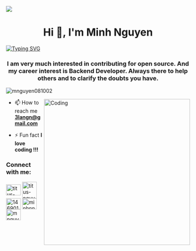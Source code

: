 <img src="https://github.com/BEPb/BEPb/blob/main/src/header_.png?raw=true">

<h1 align="center">Hi 👋, I'm Minh Nguyen</h1>

[![Typing SVG](https://readme-typing-svg.herokuapp.com?font=Robot-Bold&size=30&color=%2309BCFF&size=30&center=true&vCenter=tru&&width=1000&height=110&multiline=true&lines=I+am+a+Software+Engineer;+from+Viet+Nam)](https://git.io/typing-svg)

<h3 align="center"> I am very much interested in contributing for open source. And my career interest is Backend Developer. Always there to help others and to clarify the doubts you have.</h3>

<p align="left"><img src="https://komarev.com/ghpvc/?username=mnguyen081002&label=Profile%20views&color=0e75b6&style=flat" alt="mnguyen081002" /> </p>

<img align="right" alt="Coding" width="400" src="https://i.pinimg.com/originals/1d/90/50/1d905065088a8947f90800bf3db31ba1.gif">

- 📫 How to reach me **3langn@gmail.com**

- ⚡ Fun fact **I love coding !!!**


<h3 align="left">Connect with me:</h3>
<p align="left">
<a href="https://linkedin.com/in/titus-nguyen" target="blank"><img align="center" src="https://raw.githubusercontent.com/rahuldkjain/github-profile-readme-generator/master/src/images/icons/Social/linked-in-alt.svg" alt="titus-nguyen" height="30" width="40" /></a>
<a href="https://twitter.com/MinhNguyen0810" target="blank"><img align="center" src="https://img.icons8.com/color/96/000000/twitter--v1.svg" alt="titus-nguyen" height="45" width="40" /></a>
<a href="https://stackoverflow.com/users/14690139" target="blank"><img align="center" src="https://raw.githubusercontent.com/rahuldkjain/github-profile-readme-generator/master/src/images/icons/Social/stack-overflow.svg" alt="14690139" height="30" width="40" /></a>
<a href="https://fb.com/minhnnguyen123" target="blank"><img align="center" src="https://raw.githubusercontent.com/rahuldkjain/github-profile-readme-generator/master/src/images/icons/Social/facebook.svg" alt="minhnnguyen123" height="30" width="40" /></a>
<a href="https://instagram.com/mnguyen362" target="blank"><img align="center" src="https://raw.githubusercontent.com/rahuldkjain/github-profile-readme-generator/master/src/images/icons/Social/instagram.svg" alt="mnguyen362" height="30" width="40" /></a>
</p>
